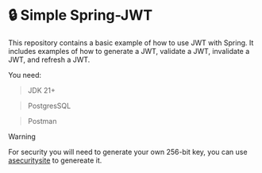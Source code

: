 # :lock: Simple Spring-JWT

This repository contains a basic example of how to use JWT with Spring. It includes examples of how to generate a JWT, validate a JWT, invalidate a JWT, and refresh a JWT.

You need:

  > JDK 21+

  > PostgresSQL

  > Postman 

> [!WARNING]
> For security you will need to generate your own 256-bit key, you can use <a href="https://asecuritysite.com/encryption/plain"> asecuritysite</a> to genereate it.

